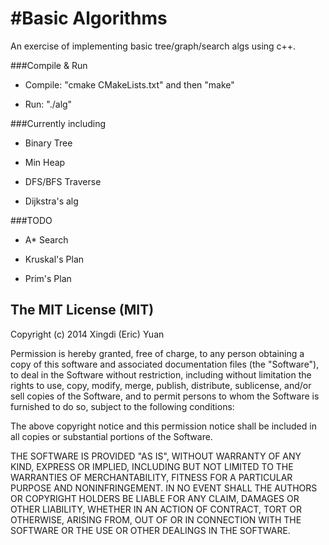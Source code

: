 #Basic Algorithms
=====================

An exercise of implementing basic tree/graph/search algs using c++.

###Compile & Run

* Compile: "cmake CMakeLists.txt" and then "make" 
 
* Run: "./alg" 

###Currently including

* Binary Tree

* Min Heap

* DFS/BFS Traverse

* Dijkstra's alg

###TODO

* A* Search

* Kruskal's Plan

* Prim's Plan

The MIT License (MIT)
------------------

Copyright (c) 2014 Xingdi (Eric) Yuan

Permission is hereby granted, free of charge, to any person obtaining a copy
of this software and associated documentation files (the "Software"), to deal
in the Software without restriction, including without limitation the rights
to use, copy, modify, merge, publish, distribute, sublicense, and/or sell
copies of the Software, and to permit persons to whom the Software is
furnished to do so, subject to the following conditions:

The above copyright notice and this permission notice shall be included in
all copies or substantial portions of the Software.

THE SOFTWARE IS PROVIDED "AS IS", WITHOUT WARRANTY OF ANY KIND, EXPRESS OR
IMPLIED, INCLUDING BUT NOT LIMITED TO THE WARRANTIES OF MERCHANTABILITY,
FITNESS FOR A PARTICULAR PURPOSE AND NONINFRINGEMENT. IN NO EVENT SHALL THE
AUTHORS OR COPYRIGHT HOLDERS BE LIABLE FOR ANY CLAIM, DAMAGES OR OTHER
LIABILITY, WHETHER IN AN ACTION OF CONTRACT, TORT OR OTHERWISE, ARISING FROM,
OUT OF OR IN CONNECTION WITH THE SOFTWARE OR THE USE OR OTHER DEALINGS IN
THE SOFTWARE.